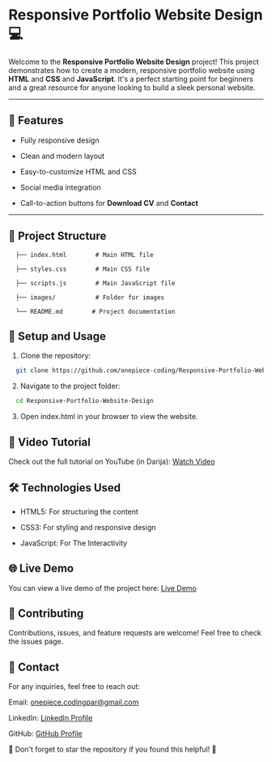 # Responsive Portfolio Website Design 💻

Welcome to the **Responsive Portfolio Website Design** project! This project demonstrates how to create a modern, responsive portfolio website using **HTML** and **CSS** and **JavaScript**. It's a perfect starting point for beginners and a great resource for anyone looking to build a sleek personal website.

---

## 🚀 Features

- Fully responsive design
  
- Clean and modern layout
  
- Easy-to-customize HTML and CSS
  
- Social media integration
  
- Call-to-action buttons for **Download CV** and **Contact**

---

## 📂 Project Structure

```plaintext
  ├── index.html        # Main HTML file

  ├── styles.css        # Main CSS file

  ├── scripts.js        # Main JavaScript file

  ├── images/           # Folder for images

  └── README.md        # Project documentation
```

## 🔧 Setup and Usage

1. Clone the repository:

```bash
  git clone https://github.com/onepiece-coding/Responsive-Portfolio-Website-Design.git
```

2. Navigate to the project folder:
   
```bash
  cd Responsive-Portfolio-Website-Design
```

3. Open index.html in your browser to view the website.
   
## 🎥 Video Tutorial

Check out the full tutorial on YouTube (in Darija): [Watch Video](https://www.youtube.com/watch?v=Usz53Nx4-eY&list=PLYSj6xbWtkzno0p23_hQogpPJEhhWU46v)

## 🛠️ Technologies Used

- HTML5: For structuring the content
  
- CSS3: For styling and responsive design
  
- JavaScript: For The Interactivity
  
## 🌐 Live Demo

You can view a live demo of the project here: [Live Demo](https://responsive-portfolio-website-design-kappa.vercel.app/)

## 🤝 Contributing

Contributions, issues, and feature requests are welcome! Feel free to check the issues page.

## 📱 Contact

For any inquiries, feel free to reach out:

Email: onepiece.codingpar@gmail.com

LinkedIn: [LinkedIn Profile](https://www.linkedin.com/in/lahcen-alhiane-0799ba303/)

GitHub: [GitHub Profile](https://github.com/onepiece-coding)

🌟 Don't forget to star the repository if you found this helpful! 🌟
